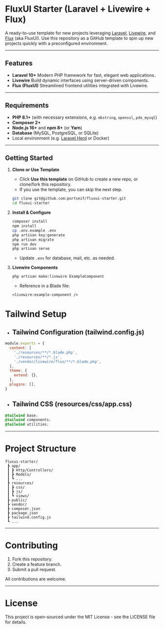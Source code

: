 # FluxUI Starter (Laravel + Livewire + Flux)

A ready-to-use template for new projects leveraging [Laravel](https://laravel.com), [Livewire](https://laravel-livewire.com), and [Flux](https://github.com/livewire/flux) (aka FluxUI). Use this repository as a GitHub template to spin up new projects quickly with a preconfigured environment.

---

## Features

- **Laravel 10+**
  Modern PHP framework for fast, elegant web applications.
- **Livewire**
  Build dynamic interfaces using server-driven components.
- **Flux (FluxUI)**
  Streamlined frontend utilities integrated with Livewire.

---

## Requirements

- **PHP 8.1+** (with necessary extensions, e.g. `mbstring`, `openssl`, `pdo_mysql`)
- **Composer 2+**
- **Node.js 16+** and **npm 8+** (or **Yarn**)
- **Database** (MySQL, PostgreSQL, or SQLite)
- Local environment (e.g. [Laravel Herd](https://laravel.com/docs/master/valet) or Docker)

---

## Getting Started

1. **Clone or Use Template**
   - Click **Use this template** on GitHub to create a new repo, or clone/fork this repository.
   - If you use the template, you can skip the next step.
   ```bash
   git clone git@github.com:portseif/fluxui-starter.git
   cd fluxui-starter
   ```

2. **Install & Configure**
   ```bash
   composer install
   npm install
   cp .env.example .env
   php artisan key:generate
   php artisan migrate
   npm run dev
   php artisan serve
   ```
   - Update `.env` for database, mail, etc. as needed.

3. **Livewire Components**
   ```bash
   php artisan make:livewire ExampleComponent
   ```
   - Reference in a Blade file:
   ```blade
   <livewire:example-component />
   ```
# Tailwind Setup
- ## Tailwind Configuration (tailwind.config.js)
```js
module.exports = {
  content: [
    './resources/**/*.blade.php',
    './resources/**/*.js',
    './vendor/livewire/flux/**/*.blade.php',
  ],
  theme: {
    extend: {},
  },
  plugins: [],
}
```

- ## Tailwind CSS (resources/css/app.css)
```css
@tailwind base;
@tailwind components;
@tailwind utilities;
```

---

# Project Structure
```
fluxui-starter/
 ┣ app/
 ┃ ┣ Http/Controllers/
 ┃ ┣ Models/
 ┃ ┗ ...
 ┣ resources/
 ┃ ┣ css/
 ┃ ┣ js/
 ┃ ┗ views/
 ┣ public/
 ┣ vendor/
 ┣ composer.json
 ┣ package.json
 ┣ tailwind.config.js
 ┗ ...
```
---

# Contributing
1.	Fork this repository.
2.	Create a feature branch.
3.	Submit a pull request.

All contributions are welcome.

---

# License

This project is open-sourced under the MIT License - see the LICENSE file for details.

